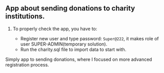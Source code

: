 

## App about sending donations to charity institutions.

1. To properly check the app, you have to:

	* Register new user and type password: `Super@222`, it makes role of user SUPER-ADMIN(temporary solution).
	* Run the charity.sql file to import data to start with.
	
Simply app to sending donations, where I focused on more advanced registration process.
